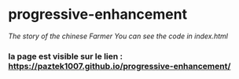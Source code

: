 # progressive-enhancement
*The story of the chinese Farmer*
*You can see the code in index.html*
### la page est visible sur le lien : https://paztek1007.github.io/progressive-enhancement/
